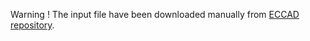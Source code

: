 Warning ! The input file have been downloaded manually from [ECCAD repository](https://eccad.sedoo.fr/#/metadata/479).
